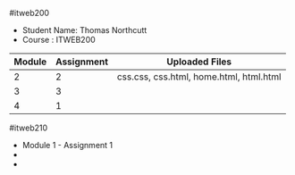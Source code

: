 #itweb200
- Student Name: Thomas Northcutt
- Course : ITWEB200


| Module | Assignment | Uploaded Files |
| ----------- | ----------- | ----------- |
| 2 | 2 | css.css, css.html, home.html, html.html|
| 3 | 3 | |
| 4 | 1 | |


#itweb210
- Module 1 - Assignment 1
-
- 